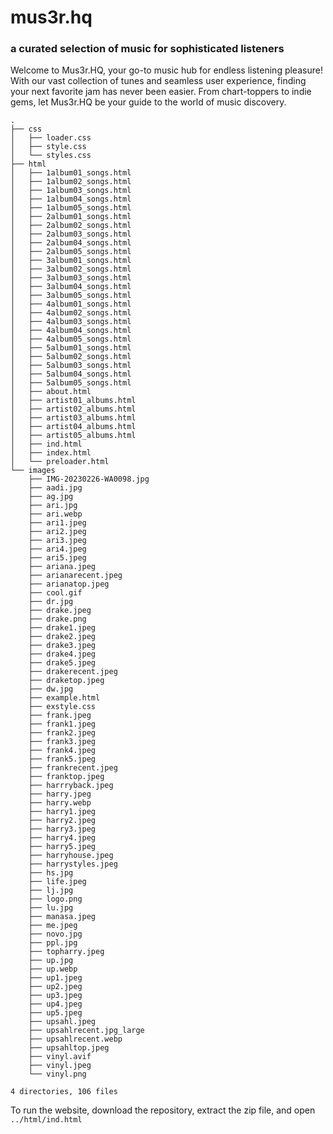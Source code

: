 # mus3r.hq  
### a curated selection of music for sophisticated listeners
Welcome to Mus3r.HQ, your go-to music hub for endless listening pleasure! With our vast collection of tunes and seamless user experience, finding your next favorite jam has never been easier. From chart-toppers to indie gems, let Mus3r.HQ be your guide to the world of music discovery.

```
.
├── css
│   ├── loader.css
│   ├── style.css
│   └── styles.css
├── html
│   ├── 1album01_songs.html
│   ├── 1album02_songs.html
│   ├── 1album03_songs.html
│   ├── 1album04_songs.html
│   ├── 1album05_songs.html
│   ├── 2album01_songs.html
│   ├── 2album02_songs.html
│   ├── 2album03_songs.html
│   ├── 2album04_songs.html
│   ├── 2album05_songs.html
│   ├── 3album01_songs.html
│   ├── 3album02_songs.html
│   ├── 3album03_songs.html
│   ├── 3album04_songs.html
│   ├── 3album05_songs.html
│   ├── 4album01_songs.html
│   ├── 4album02_songs.html
│   ├── 4album03_songs.html
│   ├── 4album04_songs.html
│   ├── 4album05_songs.html
│   ├── 5album01_songs.html
│   ├── 5album02_songs.html
│   ├── 5album03_songs.html
│   ├── 5album04_songs.html
│   ├── 5album05_songs.html
│   ├── about.html
│   ├── artist01_albums.html
│   ├── artist02_albums.html
│   ├── artist03_albums.html
│   ├── artist04_albums.html
│   ├── artist05_albums.html
│   ├── ind.html
│   ├── index.html
│   └── preloader.html
└── images
    ├── IMG-20230226-WA0098.jpg
    ├── aadi.jpg
    ├── ag.jpg
    ├── ari.jpg
    ├── ari.webp
    ├── ari1.jpeg
    ├── ari2.jpeg
    ├── ari3.jpeg
    ├── ari4.jpeg
    ├── ari5.jpeg
    ├── ariana.jpeg
    ├── arianarecent.jpeg
    ├── arianatop.jpeg
    ├── cool.gif
    ├── dr.jpg
    ├── drake.jpeg
    ├── drake.png
    ├── drake1.jpeg
    ├── drake2.jpeg
    ├── drake3.jpeg
    ├── drake4.jpeg
    ├── drake5.jpeg
    ├── drakerecent.jpeg
    ├── draketop.jpeg
    ├── dw.jpg
    ├── example.html
    ├── exstyle.css
    ├── frank.jpeg
    ├── frank1.jpeg
    ├── frank2.jpeg
    ├── frank3.jpeg
    ├── frank4.jpeg
    ├── frank5.jpeg
    ├── frankrecent.jpeg
    ├── franktop.jpeg
    ├── harrryback.jpeg
    ├── harry.jpeg
    ├── harry.webp
    ├── harry1.jpeg
    ├── harry2.jpeg
    ├── harry3.jpeg
    ├── harry4.jpeg
    ├── harry5.jpeg
    ├── harryhouse.jpeg
    ├── harrystyles.jpeg
    ├── hs.jpg
    ├── life.jpeg
    ├── lj.jpg
    ├── logo.png
    ├── lu.jpg
    ├── manasa.jpeg
    ├── me.jpeg
    ├── novo.jpg
    ├── ppl.jpg
    ├── topharry.jpeg
    ├── up.jpg
    ├── up.webp
    ├── up1.jpeg
    ├── up2.jpeg
    ├── up3.jpeg
    ├── up4.jpeg
    ├── up5.jpeg
    ├── upsahl.jpeg
    ├── upsahlrecent.jpg_large
    ├── upsahlrecent.webp
    ├── upsahltop.jpeg
    ├── vinyl.avif
    ├── vinyl.jpeg
    └── vinyl.png

4 directories, 106 files
```
To run the website, download the repository, extract the zip file, and open ```../html/ind.html```

